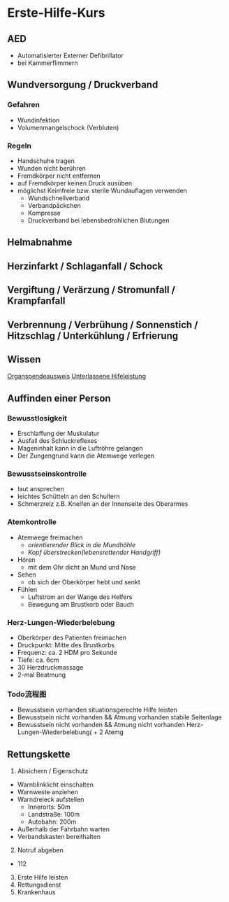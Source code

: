 # Erste-Hilfe-Kurs

## AED
- Automatisierter Externer Defibrillator
- bei Kammerflimmern
## Wundversorgung / Druckverband
### Gefahren
- Wundinfektion
- Volumenmangelschock (Verbluten)
### Regeln
- Handschuhe tragen
- Wunden nicht berühren
- Fremdkörper nicht entfernen
- auf Fremdkörper keinen Druck ausüben
- möglichst Keimfreie bzw. sterile Wundauflagen verwenden
  - Wundschnellverband
  - Verbandpäckchen
  - Kompresse
  - Druckverband bei lebensbedrohlichen Blutungen
## Helmabnahme
## Herzinfarkt / Schlaganfall / Schock
## Vergiftung / Verärzung / Stromunfall / Krampfanfall
## Verbrennung / Verbrühung / Sonnenstich / Hitzschlag / Unterkühlung / Erfrierung
## Wissen
[Organspendeausweis](https://www.organspende-info.de/organspendeausweis-download-und-bestellen/)
[Unterlassene Hifeleistung](https://www.gesetze-im-internet.de/stgb/__323c.html)  
## 
## Auffinden einer Person
### Bewusstlosigkeit
- Erschlaffung der Muskulatur
- Ausfall des Schluckreflexes
- Mageninhalt kann in die Luftröhre gelangen
- Der Zungengrund kann die Atemwege verlegen
### Bewusstseinskontrolle
- laut ansprechen
- leichtes Schütteln an den Schultern
- Schmerzreiz
z.B. Kneifen an der Innenseite des Oberarmes
### Atemkontrolle
- Atemwege freimachen
  - *orientierender Blick in die Mundhöhle*
  - *Kopf überstrecken(lebensrettender Handgriff)*
- Hören
  - mit dem Ohr dicht an Mund und Nase
- Sehen
  - ob sich der Oberkörper hebt und senkt
- Fühlen
  - Luftstrom an der Wange des Helfers
  - Bewegung am Brustkorb oder Bauch
### Herz-Lungen-Wiederbelebung
- Oberkörper des Patienten freimachen
- Druckpunkt: Mitte des Brustkorbs
- Frequenz: ca. 2 HDM pro Sekunde
- Tiefe: ca. 6cm
- 30 Herzdruckmassage
- 2-mal Beatmung
### Todo流程图
- Bewusstsein vorhanden
situationsgerechte Hilfe leisten
- Bewusstsein nicht vorhanden && Atmung vorhanden
stabile Seitenlage
- Bewusstsein nicht vorhanden && Atmung nicht vorhanden
Herz-Lungen-Wiederbelebung(  + 2 Atemg
## Rettungskette
1. Absichern / Eigenschutz  
- Warnblinklicht einschalten
- Warnweste anziehen
- Warndreieck aufstellen
  - Innerorts: 50m
  - Landstraße: 100m
  - Autobahn: 200m
- Außerhalb der Fahrbahn warten
- Verbandskasten bereithalten
2. Notruf abgeben  
- 112
3. Erste Hilfe leisten
4. Rettungsdienst
5. Krankenhaus

